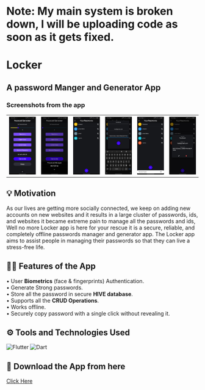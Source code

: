 # Note: My main system is broken down, I will be uploading code as soon as it gets fixed. 
# Locker 
## A password Manger and Generator App
### Screenshots from the app
<table style="width:100%">
 <th>
<img src="1.jpeg" alt="demo" >
  </th>
 <th>
<img src="2.jpeg" alt="demo">
  </th>

 <th>
<img src="3.jpeg" alt="demo">
 </th>
 <th>
<img src="4.jpeg" alt="demo">
  </th>
  <th>
<img src="5.jpeg" alt="demo">
  </th>
  <th>
<img src="6.jpeg" alt="demo">
  </th>
</table>

## 💡 Motivation
As our lives are getting more socially connected, we keep on adding new accounts on new websites and it results in a large cluster of passwords, ids, and websites it became extreme pain to manage all the passwords and ids, Well no more Locker app is here for your rescue it is a secure, reliable, and completely offline passwords manager and generator app. The Locker app aims to assist people in managing their passwords so that they can live a stress-free life.

## 👨‍💻 Features of the App
• User <b>Biometrics</b> (face & fingerprints) Authentication. <br> 
• Generate Strong passwords. <br>
• Store all the password in secure <b>HIVE database</b>. <br>
• Supports all the <b>CRUD Operations</b>. <br>
• Works offline. <br>
• Securely copy password with a single click without revealing it.

## ⚙️ Tools and Technologies Used
![Flutter](https://img.shields.io/badge/Flutter-%2302569B.svg?style=for-the-badge&logo=Flutter&logoColor=white)
![Dart](https://img.shields.io/badge/dart-%230175C2.svg?style=for-the-badge&logo=dart&logoColor=white)

## 🔽 Download the App from here
<a href="https://drive.google.com/drive/folders/1cznjNiquMvrQdk0zd8_uTU79JxKTO1WL?usp=sharing">Click Here</a>



